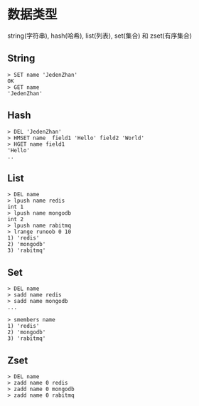 # 数据类型

string(字符串), hash(哈希), list(列表), set(集合) 和 zset(有序集合)

## String

```shell
> SET name 'JedenZhan'
OK
> GET name
'JedenZhan'
```

## Hash

```shell
> DEL 'JedenZhan'
> HMSET name  field1 'Hello' field2 'World'
> HGET name field1
'Hello'
..
```

## List

```shell
> DEL name
> lpush name redis
int 1
> lpush name mongodb
int 2
> lpush name rabitmq
> lrange runoob 0 10
1) 'redis'
2) 'mongodb'
3) 'rabitmq'
```

## Set

```shell
> DEL name
> sadd name redis
> sadd name mongodb
...

> smembers name
1) 'redis'
2) 'mongodb'
3) 'rabitmq'
```

## Zset

```
> DEL name
> zadd name 0 redis
> zadd name 0 mongodb
> zadd name 0 rabitmq
```



